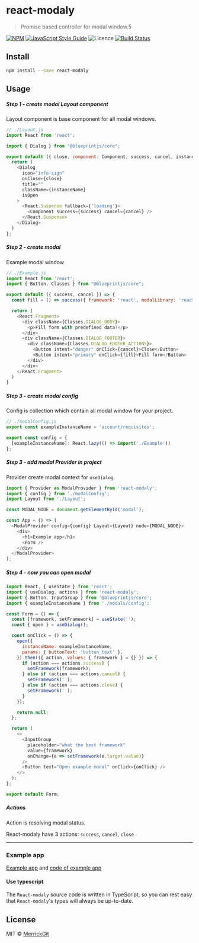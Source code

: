 # react-modaly

> Promise based controller for modal window.5

[![NPM](https://img.shields.io/npm/v/react-modaly.svg)](https://www.npmjs.com/package/react-modaly)
[![JavaScript Style Guide](https://img.shields.io/badge/code_style-standard-brightgreen.svg)](https://standardjs.com)
![Licence](https://img.shields.io/npm/l/react-modaly)
[![Build Status](https://travis-ci.org/MerrickGit/react-modaly.svg?branch=master)](https://travis-ci.org/MerrickGit/react-modaly)
## Install

```bash
npm install --save react-modaly
```

## Usage

##### Step 1 - create modal Layout component

Layout component is base component for all modal windows.

```js
// ./Layout.js
import React from 'react';

import { Dialog } from "@blueprintjs/core";

export default ({ close, component: Component, success, cancel, instanceName }) => {
  return (
    <Dialog
      icon="info-sign"
      onClose={close}
      title=""
      className={instanceName}
      isOpen
    >
      <React.Suspense fallback={'loading'}>
        <Component success={success} cancel={cancel} />
      </React.Suspense>
    </Dialog>
  )
};
```

##### Step 2 - create modal
Example modal window

```js
// ./Example.js
import React from 'react';
import { Button, Classes } from "@blueprintjs/core";

export default ({ success, cancel }) => {
  const fill = () => success({ framework: 'react', modalLibrary: 'react-modaly' });

  return (
    <React.Fragment>
      <div className={Classes.DIALOG_BODY}>
        <p>Fill form with predefined data?</p>
      </div>
      <div className={Classes.DIALOG_FOOTER}>
        <div className={Classes.DIALOG_FOOTER_ACTIONS}>
          <Button intent="danger" onClick={cancel}>Close</Button>
          <Button intent="primary" onClick={fill}>Fill form</Button>
        </div>
      </div>
    </React.Fragment>
  )
}
```

##### Step 3 - create modal config

Config is collection which contain all modal window for your project.

```js
// ./modalConfig.js
export const exampleInstanceName = 'account/requisites';

export const config = {
  [exampleInstanceName]: React.lazy(() => import('./Example'))
};
```

##### Step 3 - add modal Provider in project

Provider create modal context for `useDialog`.

```js
import { Provider as ModalProvider } from 'react-modaly';
import { config } from './modalConfig';
import Layout from './Layout';

const MODAL_NODE = document.getElementById('modal');

const App = () => (
  <ModalProvider config={config} Layout={Layout} node={MODAL_NODE}>
    <div>
      <h1>Example app</h1>
      <Form />
    </div>
  </ModalProvider>
);

```

##### Step 4 - now you can open modal

```js
import React, { useState } from 'react';
import { useDialog, actions } from 'react-modaly';
import { Button, InputGroup } from '@blueprintjs/core';
import { exampleInstanceName } from './modals/config';

const Form = () => {
  const [framework, setFramework] = useState('');
  const { open } = useDialog();

  const onClick = () => {
    open({
      instanceName: exampleInstanceName,
      params: { buttonText: 'button_text' },
    }).then(({ action, values: { framework } = {} }) => {
      if (action === actions.success) {
        setFramework(framework);
      } else if (action === actions.cancel) {
        setFramework('');
      } else if (action === actions.close) {
        setFramework('');
      }
    });

    return null;
  };

  return (
    <>
      <InputGroup
        placeholder="what the best framework"
        value={framework}
        onChange={e => setFramework(e.target.value)}
      />
      <Button text="Open example modal" onClick={onClick} />
    </>
  );
};

export default Form;
```


##### Actions
Action is resolving modal status.

React-modaly have 3 actions: `success`, `cancel`, `close` 

---

### Example app
[Example app](https://merrickgit.github.io/react-modaly/) and [code of example app](https://github.com/MerrickGit/react-modaly/tree/master/example)

#### Use typescript

The `React-modaly` source code is written in TypeScript,
so you can rest easy that `React-modaly`'s types will always be up-to-date.

## License

MIT © [MerrickGit](https://github.com/MerrickGit)
